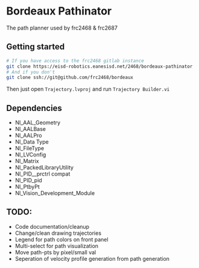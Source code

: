 # Bordeaux Pathinator

The path planner used by frc2468 & frc2687

## Getting started
```sh
# If you have access to the frc2468 gitlab instance
git clone https://eisd-robotics.eanesisd.net/2468/bordeaux-pathinator
# And if you don't
git clone ssh://git@github.com/frc2468/bordeaux
```
Then just open `Trajectory.lvproj` and run `Trajectory Builder.vi`

## Dependencies
- NI_AAL_Geometry
- NI_AALBase
- NI_AALPro
- NI_Data Type
- NI_FileType
- NI_LVConfig
- NI_Matrix
- NI_PackedLibraryUtility
- NI_PID__prctrl compat
- NI_PID_pid
- NI_PtbyPt
- NI_Vision_Development_Module

## TODO:
- Code documentation/cleanup
- Change/clean drawing trajectories
- Legend for path colors on front panel
- Multi-select for path visualization
- Move path-pts by pixel/small val
- Seperation of velocity profile generation from path generation
